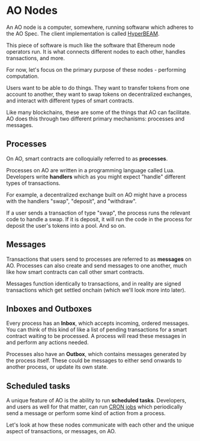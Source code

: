 # AO Nodes

An AO node is a computer, somewhere, running softwarw which adheres to the AO
Spec. The client implementation is called [HyperBEAM](https://hyperbeam.arweave.net).

This piece of software is much like the software that Ethereum node operators run. It is
what connects different nodes to each other, handles transactions, and more. 

For now, let's focus on the primary purpose of these nodes - performing
computation. 

Users want to be able to do things. They want to transfer tokens from one account to another, they want to swap tokens on decentralized exchanges, and interact with different types of smart contracts. 

Like many blockchains, these are some of the things that AO can facilitate. AO
does this through two different primary mechanisms: processes and messages.

## Processes

On AO, smart contracts are colloquially referred to as **processes**. 

Processes on AO are written in a programming language called Lua. Developers
write **handlers** which as you might expect "handle" different types of
transactions. 

For example, a decentralized exchange built on AO might have a process with the handlers "swap", "deposit", and "withdraw".

If a user sends a transaction of type "swap", the process runs the relevant code
to handle a swap. If it is deposit, it will run the code in the process for deposit the user's tokens into a pool. And so on.


## Messages

Transactions that users send to processes are referred to as **messages** on AO. Processes can also create and send messages to one another, much like how smart contracts can call other smart contracts.

Messages function identically to transactions, and in reality are signed transactions which get settled onchain (which we'll look more into later).

## Inboxes and Outboxes

Every process has an **Inbox**, which accepts incoming, ordered messages. You can
think of this kind of like a list of pending transactions for a smart contract waiting to be
processed. A process will read these messages in and perform any actions needed.

Processes also have an **Outbox**, which contains messages generated by the
process itself. These could be messages to either send onwards to another process, or update its own state.

## Scheduled tasks

A unique feature of AO is the ability to run **scheduled tasks**. Developers,
and users as well for that matter, can run [CRON jobs](https://en.wikipedia.org/wiki/Cron)
which periodically send a message or perform some kind of action from a process.

Let's look at how these nodes communicate with each other and the unique aspect
of transactions, or messages, on AO.
